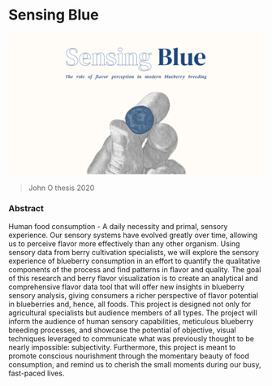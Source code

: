 # Sensing Blue

![](preview.png)

> John O thesis 2020

### Abstract

Human food consumption - A daily necessity and primal, sensory experience. Our sensory systems have evolved greatly over time, allowing us to perceive flavor more effectively than any other organism. Using sensory data from berry cultivation specialists, we will explore the sensory experience of blueberry consumption in an effort to quantify the qualitative components of the process and find patterns in flavor and quality. The goal of this research and berry flavor visualization is to create an analytical and comprehensive flavor data tool that will offer new insights in blueberry sensory analysis, giving consumers a richer perspective of flavor potential in blueberries and, hence, all foods. This project is designed not only for agricultural specialists but audience members of all types. The project will inform the audience of human sensory capabilities, meticulous blueberry breeding processes, and showcase the potential of objective, visual techniques leveraged to communicate what was previously thought to be nearly impossible: subjectivity. Furthermore, this project is meant to promote conscious nourishment through the momentary beauty of food consumption, and remind us to cherish the small moments during our busy, fast-paced lives.
